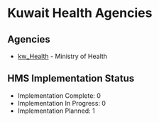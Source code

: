 # Kuwait Health Agencies

## Agencies

- [kw_Health](kw_Health/index.md) - Ministry of Health

## HMS Implementation Status

- Implementation Complete: 0
- Implementation In Progress: 0
- Implementation Planned: 1
